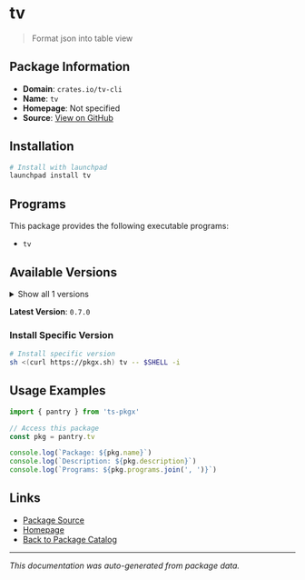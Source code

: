 # tv

> Format json into table view

## Package Information

- **Domain**: `crates.io/tv-cli`
- **Name**: `tv`
- **Homepage**: Not specified
- **Source**: [View on GitHub](https://github.com/pkgxdev/pantry/tree/main/projects/crates.io/tv-cli/package.yml)

## Installation

```bash
# Install with launchpad
launchpad install tv
```

## Programs

This package provides the following executable programs:

- `tv`

## Available Versions

<details>
<summary>Show all 1 versions</summary>

- `0.7.0`

</details>

**Latest Version**: `0.7.0`

### Install Specific Version

```bash
# Install specific version
sh <(curl https://pkgx.sh) tv -- $SHELL -i
```

## Usage Examples

```typescript
import { pantry } from 'ts-pkgx'

// Access this package
const pkg = pantry.tv

console.log(`Package: ${pkg.name}`)
console.log(`Description: ${pkg.description}`)
console.log(`Programs: ${pkg.programs.join(', ')}`)
```

## Links

- [Package Source](https://github.com/pkgxdev/pantry/tree/main/projects/crates.io/tv-cli/package.yml)
- [Homepage](#)
- [Back to Package Catalog](../../../package-catalog.md)

---

*This documentation was auto-generated from package data.*
